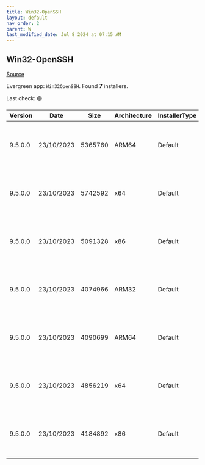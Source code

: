 ```yaml
---
title: Win32-OpenSSH
layout: default
nav_order: 2
parent: W
last_modified_date: Jul 8 2024 at 07:15 AM
---
```


## Win32-OpenSSH

[Source](https://github.com/PowerShell/Win32-OpenSSH/)

Evergreen app: `Win32OpenSSH`. Found **7** installers.

Last check: 🟢

| Version | Date       | Size    | Architecture | InstallerType | Type | URI                                                                                                                                                                                                                  |
| ------- | ---------- | ------- | ------------ | ------------- | ---- | -------------------------------------------------------------------------------------------------------------------------------------------------------------------------------------------------------------------- |
| 9.5.0.0 | 23/10/2023 | 5365760 | ARM64        | Default       | msi  | [https://github.com/PowerShell/Win32-OpenSSH/releases/download/v9.5.0.0p1-Beta/OpenSSH-ARM64-v9.5.0.0.msi](https://github.com/PowerShell/Win32-OpenSSH/releases/download/v9.5.0.0p1-Beta/OpenSSH-ARM64-v9.5.0.0.msi) |
| 9.5.0.0 | 23/10/2023 | 5742592 | x64          | Default       | msi  | [https://github.com/PowerShell/Win32-OpenSSH/releases/download/v9.5.0.0p1-Beta/OpenSSH-Win64-v9.5.0.0.msi](https://github.com/PowerShell/Win32-OpenSSH/releases/download/v9.5.0.0p1-Beta/OpenSSH-Win64-v9.5.0.0.msi) |
| 9.5.0.0 | 23/10/2023 | 5091328 | x86          | Default       | msi  | [https://github.com/PowerShell/Win32-OpenSSH/releases/download/v9.5.0.0p1-Beta/OpenSSH-Win32-v9.5.0.0.msi](https://github.com/PowerShell/Win32-OpenSSH/releases/download/v9.5.0.0p1-Beta/OpenSSH-Win32-v9.5.0.0.msi) |
| 9.5.0.0 | 23/10/2023 | 4074966 | ARM32        | Default       | zip  | [https://github.com/PowerShell/Win32-OpenSSH/releases/download/v9.5.0.0p1-Beta/OpenSSH-ARM.zip](https://github.com/PowerShell/Win32-OpenSSH/releases/download/v9.5.0.0p1-Beta/OpenSSH-ARM.zip)                       |
| 9.5.0.0 | 23/10/2023 | 4090699 | ARM64        | Default       | zip  | [https://github.com/PowerShell/Win32-OpenSSH/releases/download/v9.5.0.0p1-Beta/OpenSSH-ARM64.zip](https://github.com/PowerShell/Win32-OpenSSH/releases/download/v9.5.0.0p1-Beta/OpenSSH-ARM64.zip)                   |
| 9.5.0.0 | 23/10/2023 | 4856219 | x64          | Default       | zip  | [https://github.com/PowerShell/Win32-OpenSSH/releases/download/v9.5.0.0p1-Beta/OpenSSH-Win64.zip](https://github.com/PowerShell/Win32-OpenSSH/releases/download/v9.5.0.0p1-Beta/OpenSSH-Win64.zip)                   |
| 9.5.0.0 | 23/10/2023 | 4184892 | x86          | Default       | zip  | [https://github.com/PowerShell/Win32-OpenSSH/releases/download/v9.5.0.0p1-Beta/OpenSSH-Win32.zip](https://github.com/PowerShell/Win32-OpenSSH/releases/download/v9.5.0.0p1-Beta/OpenSSH-Win32.zip)                   |

